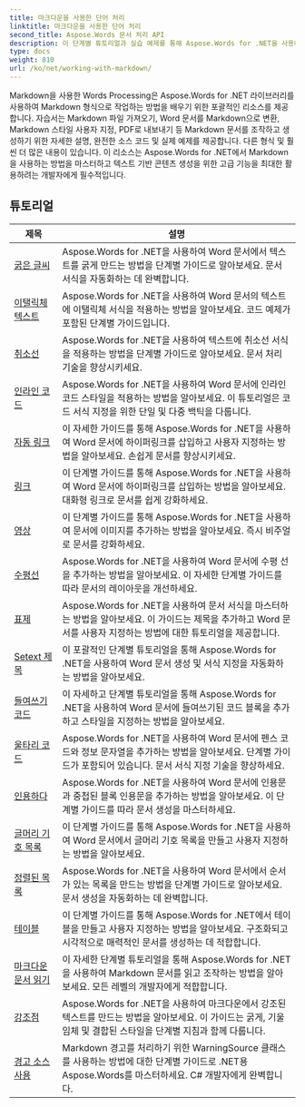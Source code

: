 ```yaml
---
title: 마크다운을 사용한 단어 처리
linktitle: 마크다운을 사용한 단어 처리
second_title: Aspose.Words 문서 처리 API
description: 이 단계별 튜토리얼과 실습 예제를 통해 Aspose.Words for .NET을 사용하여 Word 문서에서 Markdown 구문을 사용하는 방법을 알아보세요.
type: docs
weight: 810
url: /ko/net/working-with-markdown/
---
```


Markdown을 사용한 Words Processing은 Aspose.Words for .NET 라이브러리를 사용하여 Markdown 형식으로 작업하는 방법을 배우기 위한 포괄적인 리소스를 제공합니다. 자습서는 Markdown 파일 가져오기, Word 문서를 Markdown으로 변환, Markdown 스타일 사용자 지정, PDF로 내보내기 등 Markdown 문서를 조작하고 생성하기 위한 자세한 설명, 완전한 소스 코드 및 실제 예제를 제공합니다. 다른 형식 및 훨씬 더 많은 내용이 있습니다. 이 리소스는 Aspose.Words for .NET에서 Markdown을 사용하는 방법을 마스터하고 텍스트 기반 콘텐츠 생성을 위한 고급 기능을 최대한 활용하려는 개발자에게 필수적입니다.

 ## 튜토리얼
| 제목 | 설명 |
| --- | --- |
| [굵은 글씨](./bold-text/) | Aspose.Words for .NET을 사용하여 Word 문서에서 텍스트를 굵게 만드는 방법을 단계별 가이드로 알아보세요. 문서 서식을 자동화하는 데 완벽합니다. |
| [이탤릭체 텍스트](./italic-text/) | Aspose.Words for .NET을 사용하여 Word 문서의 텍스트에 이탤릭체 서식을 적용하는 방법을 알아보세요. 코드 예제가 포함된 단계별 가이드입니다. |
| [취소선](./strikethrough/) | Aspose.Words for .NET을 사용하여 텍스트에 취소선 서식을 적용하는 방법을 단계별 가이드로 알아보세요. 문서 처리 기술을 향상시키세요. |
| [인라인 코드](./inline-code/) | Aspose.Words for .NET을 사용하여 Word 문서에 인라인 코드 스타일을 적용하는 방법을 알아보세요. 이 튜토리얼은 코드 서식 지정을 위한 단일 및 다중 백틱을 다룹니다. |
| [자동 링크](./autolink/) | 이 자세한 가이드를 통해 Aspose.Words for .NET을 사용하여 Word 문서에 하이퍼링크를 삽입하고 사용자 지정하는 방법을 알아보세요. 손쉽게 문서를 향상시키세요. |
| [링크](./link/) | 이 단계별 가이드를 통해 Aspose.Words for .NET을 사용하여 Word 문서에 하이퍼링크를 삽입하는 방법을 알아보세요. 대화형 링크로 문서를 쉽게 강화하세요. |
| [영상](./image/) | 이 단계별 가이드를 통해 Aspose.Words for .NET을 사용하여 문서에 이미지를 추가하는 방법을 알아보세요. 즉시 비주얼로 문서를 강화하세요. |
| [수평선](./horizontal-rule/) | Aspose.Words for .NET을 사용하여 Word 문서에 수평 선을 추가하는 방법을 알아보세요. 이 자세한 단계별 가이드를 따라 문서의 레이아웃을 개선하세요. |
| [표제](./heading/) | Aspose.Words for .NET을 사용하여 문서 서식을 마스터하는 방법을 알아보세요. 이 가이드는 제목을 추가하고 Word 문서를 사용자 지정하는 방법에 대한 튜토리얼을 제공합니다. |
| [Setext 제목](./setext-heading/) | 이 포괄적인 단계별 튜토리얼을 통해 Aspose.Words for .NET을 사용하여 Word 문서 생성 및 서식 지정을 자동화하는 방법을 알아보세요. |
| [들여쓰기 코드](./indented-code/) | 이 자세하고 단계별 튜토리얼을 통해 Aspose.Words for .NET을 사용하여 Word 문서에 들여쓰기된 코드 블록을 추가하고 스타일을 지정하는 방법을 알아보세요. |
| [울타리 코드](./fenced-code/) | Aspose.Words for .NET을 사용하여 Word 문서에 펜스 코드와 정보 문자열을 추가하는 방법을 알아보세요. 단계별 가이드가 포함되어 있습니다. 문서 서식 지정 기술을 향상하세요. |
| [인용하다](./quote/) | Aspose.Words for .NET을 사용하여 Word 문서에 인용문과 중첩된 블록 인용문을 추가하는 방법을 알아보세요. 이 단계별 가이드를 따라 문서 생성을 마스터하세요. |
| [글머리 기호 목록](./bulleted-list/) | 이 단계별 가이드를 통해 Aspose.Words for .NET을 사용하여 Word 문서에서 글머리 기호 목록을 만들고 사용자 지정하는 방법을 알아보세요. |
| [정렬된 목록](./ordered-list/) | Aspose.Words for .NET을 사용하여 Word 문서에서 순서가 있는 목록을 만드는 방법을 단계별 가이드로 알아보세요. 문서 생성을 자동화하는 데 완벽합니다. |
| [테이블](./table/) | 이 단계별 가이드를 통해 Aspose.Words for .NET에서 테이블을 만들고 사용자 지정하는 방법을 알아보세요. 구조화되고 시각적으로 매력적인 문서를 생성하는 데 적합합니다. |
| [마크다운 문서 읽기](./read-markdown-document/) | 이 자세한 단계별 튜토리얼을 통해 Aspose.Words for .NET을 사용하여 Markdown 문서를 읽고 조작하는 방법을 알아보세요. 모든 레벨의 개발자에게 적합합니다. |
| [강조점](./emphases/) | Aspose.Words for .NET을 사용하여 마크다운에서 강조된 텍스트를 만드는 방법을 알아보세요. 이 가이드는 굵게, 기울임체 및 결합된 스타일을 단계별 지침과 함께 다룹니다. |
| [경고 소스 사용](./use-warning-source/) | Markdown 경고를 처리하기 위한 WarningSource 클래스를 사용하는 방법에 대한 단계별 가이드로 .NET용 Aspose.Words를 마스터하세요. C# 개발자에게 완벽합니다. |